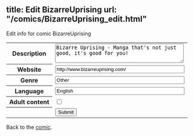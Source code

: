 title: Edit BizarreUprising
url: "/comics/BizarreUprising_edit.html"
---
Edit info for comic BizarreUprising

<form name="comic" action="http://gaepostmail.appspot.com/comic/" method="post">
<table class="comicinfo">
<tr>
<th>Description</th><td><textarea name="description" cols="40" rows="3">Bizarre Uprising - Manga that's not just good, it's good for you!</textarea></td>
</tr>
<tr>
<th>Website</th><td><input type="text" name="url" value="http://www.bizarreuprising.com/" size="40"/></td>
</tr>
<tr>
<th>Genre</th><td><input type="text" name="genre" value="Other" size="40"/></td>
</tr>
<tr>
<th>Language</th><td><input type="text" name="language" value="English" size="40"/></td>
</tr>
<tr>
<th>Adult content</th><td><input type="checkbox" name="adult" value="adult" /></td>
</tr>
<tr>
<th></th><td>
<input type="hidden" name="comic" value="BizarreUprising" />
<input type="submit" name="submit" value="Submit" />
</td>
</tr>
</table>
</form>

Back to the [comic](BizarreUprising.html).
